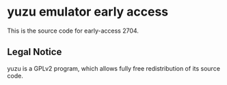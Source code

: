 yuzu emulator early access
=============

This is the source code for early-access 2704.

## Legal Notice

yuzu is a GPLv2 program, which allows fully free redistribution of its source code.